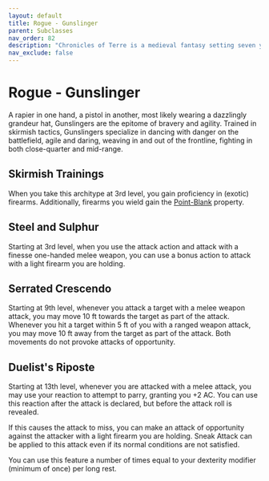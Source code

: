 ```yaml
---
layout: default
title: Rogue - Gunslinger
parent: Subclasses
nav_order: 82
description: "Chronicles of Terre is a medieval fantasy setting seven years in the writing, currently for dungeons & dragons 5th edition."
nav_exclude: false
---
```


# Rogue - Gunslinger

A rapier in one hand, a pistol in another, most likely wearing a dazzlingly grandeur hat, Gunslingers are the epitome of bravery and agility. Trained in skirmish tactics, Gunslingers specialize in dancing with danger on the battlefield, agile and daring, weaving in and out of the frontline, fighting in both close-quarter and mid-range.

## Skirmish Trainings

When you take this architype at 3rd level, you gain proficiency in (exotic) firearms. Additionally, firearms you wield gain the [Point-Blank](../homebrew/Firearms#Properties) property.

## Steel and Sulphur

Starting at 3rd level, when you use the attack action and attack with a finesse one-handed melee weapon, you can use a bonus action to attack with a light firearm you are holding. 

## Serrated Crescendo

Starting at 9th level, whenever you attack a target with a melee weapon attack, you may move 10 ft towards the target as part of the attack. Whenever you hit a target within 5 ft of you with a ranged weapon attack, you may move 10 ft away from the target as part of the attack. Both movements do not provoke attacks of opportunity.

## Duelist's Riposte

Starting at 13th level, whenever you are attacked with a melee attack, you may use your reaction to attempt to parry, granting you +2 AC. You can use this reaction after the attack is declared, but before the attack roll is revealed.

If this causes the attack to miss, you can make an attack of opportunity against the attacker with a light firearm you are holding. Sneak Attack can be applied to this attack even if its normal conditions are not satisfied.

You can use this feature a number of times equal to your dexterity modifier (minimum of once) per long rest.